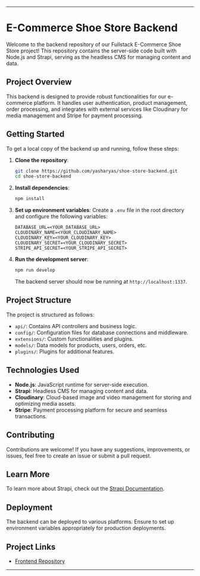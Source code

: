 
---

# E-Commerce Shoe Store Backend

Welcome to the backend repository of our Fullstack E-Commerce Shoe Store project! This repository contains the server-side code built with Node.js and Strapi, serving as the headless CMS for managing content and data.

## Project Overview

This backend is designed to provide robust functionalities for our e-commerce platform. It handles user authentication, product management, order processing, and integrates with external services like Cloudinary for media management and Stripe for payment processing.

## Getting Started

To get a local copy of the backend up and running, follow these steps:

1. **Clone the repository**:
   ```bash
   git clone https://github.com/yasharyas/shoe-store-backend.git
   cd shoe-store-backend
   ```

2. **Install dependencies**:
   ```bash
   npm install
   ```

3. **Set up environment variables**:
   Create a `.env` file in the root directory and configure the following variables:
   ```plaintext
   DATABASE_URL=<YOUR_DATABASE_URL>
   CLOUDINARY_NAME=<YOUR_CLOUDINARY_NAME>
   CLOUDINARY_KEY=<YOUR_CLOUDINARY_KEY>
   CLOUDINARY_SECRET=<YOUR_CLOUDINARY_SECRET>
   STRIPE_API_SECRET=<YOUR_STRIPE_API_SECRET>
   ```

4. **Run the development server**:
   ```bash
   npm run develop
   ```
   The backend server should now be running at `http://localhost:1337`.

## Project Structure

The project is structured as follows:

- `api/`: Contains API controllers and business logic.
- `config/`: Configuration files for database connections and middleware.
- `extensions/`: Custom functionalities and plugins.
- `models/`: Data models for products, users, orders, etc.
- `plugins/`: Plugins for additional features.

## Technologies Used

- **Node.js**: JavaScript runtime for server-side execution.
- **Strapi**: Headless CMS for managing content and data.
- **Cloudinary**: Cloud-based image and video management for storing and optimizing media assets.
- **Stripe**: Payment processing platform for secure and seamless transactions.

## Contributing

Contributions are welcome! If you have any suggestions, improvements, or issues, feel free to create an issue or submit a pull request.

## Learn More

To learn more about Strapi, check out the [Strapi Documentation](https://strapi.io/documentation/developer-docs/latest/getting-started/introduction.html).

## Deployment

The backend can be deployed to various platforms. Ensure to set up environment variables appropriately for production deployments.

## Project Links

- [Frontend Repository](https://github.com/yasharyas/shoe-store-frontend)

---

